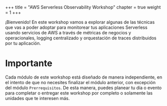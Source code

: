 +++
title = "AWS Serverless Observability Workshop"
chapter = true
weight = 1
+++

¡Bienvenido! En este workshop vamos a explorar algunas de las técnicas que vas a poder adoptar para monitorear tus aplicaciones Serverless usando servicios de AWS a través de métricas de negocios y operacionales, logging centralizado y orquestación de traces distribuidos por tu aplicación.

# Importante

Cada módulo de este workshop está diseñado de manera independiente, en el intento de que no necesites finalizar el módulo anterior, con excepción del módulo `Prerrequisitos`. De esta manera, puedes planear tu día o evento para completar o entregar este workshop por completo o solamente las unidades que te interesen más. 
